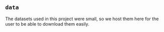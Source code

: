 ## `data`

The datasets used in this project were small, so we host them here for the user to be able to download them easily.
